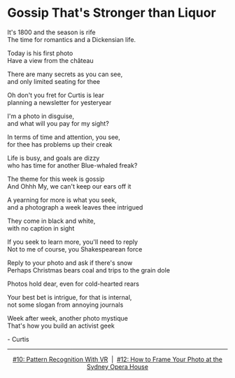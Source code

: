 # Gossip That's Stronger than Liquor

It's 1800 and the season is rife<br>
The time for romantics and a Dickensian life.


Today is his first photo<br>
Have a view from the château
 

There are many secrets as you can see,<br>
and only limited seating for thee


Oh don't you fret for Curtis is lear<br>
planning a newsletter for yesteryear


I'm a photo in disguise,<br>
and what will you pay for my sight?


In terms of time and attention, you see,<br>
for thee has problems up their creak


Life is busy, and goals are dizzy<br>
who has time for another Blue-whaled freak?


The theme for this week is gossip<br>
And Ohhh My, we can't keep our ears off it


A yearning for more is what you seek,<br>
and a photograph a week leaves thee intrigued


They come in black and white,<br>
with no caption in sight


If you seek to learn more, you'll need to reply<br>
Not to me of course, you Shakespearean force


Reply to your photo and ask if there's snow<br>
Perhaps Christmas bears coal and trips to the grain dole


Photos hold dear, even for cold-hearted rears<br>


Your best bet is intrigue, for that is internal,<br>
not some slogan from annoying journals


Week after week, another photo mystique<br>
That's how you build an activist geek


\- Curtis

<!--START OF FOOTER-->
<hr style="margin-top:9px;height:1px;border: 0;background-image: linear-gradient(to right, rgba(0, 0, 0, 0.0), rgba(0, 0, 0, 0.5),rgba(0, 0, 0, 0.0));">
<!--START OF ISSUE NAVIGATION LINKS-->
<p align="center"><a href='010_pattern_recognition_with_vr.md'>#10: Pattern Recognition With VR</a>&nbsp;&nbsp;|&nbsp;&nbsp;<a href='012_how_to_frame_your_photo_at_the_sydney_opera_house.md'>#12: How to Frame Your Photo at the Sydney Opera House</a></p>
<!--START OF ISSUE NAVIGATION LINKS-->
<!--END OF FOOTER-->
